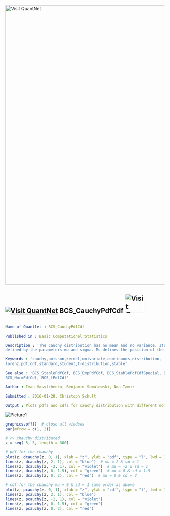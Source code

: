 
[<img src="https://github.com/QuantLet/Styleguide-and-FAQ/blob/master/pictures/banner.png" width="880" alt="Visit QuantNet">](http://quantlet.de/index.php?p=info)

## [<img src="https://github.com/QuantLet/Styleguide-and-Validation-procedure/blob/master/pictures/qloqo.png" alt="Visit QuantNet">](http://quantlet.de/) **BCS_CauchyPdfCdf** [<img src="https://github.com/QuantLet/Styleguide-and-Validation-procedure/blob/master/pictures/QN2.png" width="60" alt="Visit QuantNet 2.0">](http://quantlet.de/d3/ia)

```yaml

Name of Quantlet : BCS_CauchyPdfCdf

Published in : Basic Computational Statistics

Description : 'The Cauchy distribution has no mean and no variance. Its location and form are
defined by the parameters mu and sigma. Mu defines the position of the peak (mode) and the median.'

Keywords : 'cauchy,poisson,kernel,univariate,continuous,distribution,
lorenz,pdf,cdf,standard,student,t-distribution,stable'

See also : 'BCS_StablePdfCdf, BCS_ExpPdfCdf, BCS_StablePdfCdfSpecial, BCS_ChiPdfCdf, BCS_FPdfCdf,
BCS_NormPdfCdf, BCS_tPdfCdf'

Author : Ivan Vasylchenko, Benjamin Samulowski, Noa Tamir

Submitted : 2016-01-28, Christoph Schult

Output : Plots pdfs and cdfs for cauchy distribution with different moments

```

![Picture1](BCS_CauchyPdfCdf.png)


```r
graphics.off()  # close all windows
par(mfrow = c(1, 2))

# rv chauchy distributed
z = seq(-5, 5, length = 300)

# pdf for the chauchy
plot(z, dcauchy(z, 0, 1), xlab = "z", ylab = "pdf", type = "l", lwd = 1)  # mu = 0 & sd = 1
lines(z, dcauchy(z, 2, 1), col = "blue")  # mu = 2 & sd = 1
lines(z, dcauchy(z, -2, 1), col = "violet")  # mu = -2 & sd = 1
lines(z, dcauchy(z, 0, 1.5), col = "green")  # mu = 0 & sd = 1.5
lines(z, dcauchy(z, 0, 2), col = "red")  # mu = 0 & sd = 2

# cdf for the chauchy mu = 0 & sd = 1 same order as above
plot(z, pcauchy(z, 0, 1), xlab = "z", ylab = "cdf", type = "l", lwd = 1)
lines(z, pcauchy(z, 2, 1), col = "blue")
lines(z, pcauchy(z, -2, 1), col = "violet")
lines(z, pcauchy(z, 0, 1.5), col = "green")
lines(z, pcauchy(z, 0, 2), col = "red")
```
